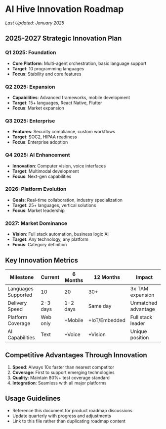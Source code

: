 # AI Hive Innovation Roadmap
*Last Updated: January 2025*

## 2025-2027 Strategic Innovation Plan

### Q1 2025: Foundation
- **Core Platform**: Multi-agent orchestration, basic language support
- **Target**: 10 programming languages
- **Focus**: Stability and core features

### Q2 2025: Expansion
- **Capabilities**: Advanced frameworks, mobile development
- **Target**: 15+ languages, React Native, Flutter
- **Focus**: Market expansion

### Q3 2025: Enterprise
- **Features**: Security compliance, custom workflows
- **Target**: SOC2, HIPAA readiness
- **Focus**: Enterprise adoption

### Q4 2025: AI Enhancement
- **Innovation**: Computer vision, voice interfaces
- **Target**: Multimodal development
- **Focus**: Next-gen capabilities

### 2026: Platform Evolution
- **Goals**: Real-time collaboration, industry specialization
- **Target**: 25+ languages, vertical solutions
- **Focus**: Market leadership

### 2027: Market Dominance
- **Vision**: Full stack automation, business logic AI
- **Target**: Any technology, any platform
- **Focus**: Category definition

## Key Innovation Metrics

| Milestone | Current | 6 Months | 12 Months | Impact |
|-----------|---------|----------|-----------|---------|
| Languages Supported | 10 | 20 | 30+ | 3x TAM expansion |
| Delivery Speed | 2-3 days | 1-2 days | Same day | Unmatched advantage |
| Platform Coverage | Web only | +Mobile | +IoT/Embedded | Full stack leader |
| AI Capabilities | Text | +Voice | +Vision | Unique position |

## Competitive Advantages Through Innovation

1. **Speed**: Always 10x faster than nearest competitor
2. **Coverage**: First to support emerging technologies
3. **Quality**: Maintain 80%+ test coverage standard
4. **Integration**: Seamless with all major platforms

## Usage Guidelines
- Reference this document for product roadmap discussions
- Update quarterly with progress and adjustments
- Link to this file rather than duplicating roadmap content
